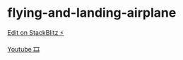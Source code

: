 # flying-and-landing-airplane

[Edit on StackBlitz ⚡️](https://stackblitz.com/edit/flying-and-landing-airplane)

[Youtube 🎞](https://www.youtube.com/watch?v=NSJM5Micfp0&ab_channel=OnlineTutorials)
